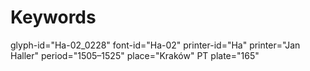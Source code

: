 # Keywords
glyph-id="Ha-02_0228"
font-id="Ha-02"
printer-id="Ha"
printer="Jan Haller"
period="1505–1525"
place="Kraków"
PT plate="165"
